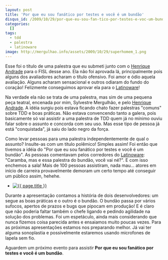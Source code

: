 ```yaml
---
layout: post
title: 'Por que eu sou fanático por testes e você é um bundão'
disqus_id: /2009/10/29/por-que-eu-sou-fan-tico-por-testes-e-voc-um-bund-o
categories:
  []
tags:
  - tdd
  - palestra
  - latinoware
image: http://mergulhao.info/assets/2009/10/29/superhomem_1.png
---
```


Esse foi o título de uma palestra que eu submeti junto com o [Henrique Andrade][ha] para o FISL desse ano. Ela não foi aprovada lá, principalmente pois alguns dos avaliadores acharam o título ofensivo. Foi amor e ódio aquela avaliação. Alguns acharam sensacional e outros odiaram do fundo do coração! Felizmente conseguimos aprovar ela para o [Latinoware][]!

Na verdade ela não se trata de uma palestra, mas sim de uma pequena peça teatral, encenada por mim, Sylvestre Mergulhão, e pelo [Henrique Andrade][ha]. A idéia surgiu pois estava ficando chato fazer palestras "comuns" sobre TDD e boas práticas. Não estava convencendo tanto a galera, pois basicamente só vai assistir a uma palestra de TDD quem já no mínimo ouviu falar sobre o assunto e concorda com seu uso. Mas esse tipo de pessoa já está "conquistada", já saiu do lado negro da força.

Como levar pessoas para uma palestra independentemente de qual o assunto? Insulte-as com um título polêmico! Simples assim! Foi então que tivemos a idéia do "Por que eu sou fanático por testes e você é um bundão". As pessoas comentavam pelos corredores do [Latinoware][]: "Caramba, mas e essa palestra do bundão, você vai né?". E com isso enchemos a sala! Mais de 100 pessoas assistiram, nada mau... atores em início de carreira provavelmente demoram um certo tempo até conseguir um público assim, hehehe.

<ul class="thumbnails pull-right">
  <li class="span3">
    <a href="http://mergulhao.info/assets/2009/10/29/batman_1.png" class="thumbnail">
      <img src="http://mergulhao.info/assets/2009/10/29/batman_1.png" alt="{{ page.title }}">
    </a>
  </li>
</ul>

Durante a apresentação contamos a história de dois desenvolvedores: um segue as boas práticas e o outro é o bundão. O bundão passa por vários sufocos, apertos de prazos e bugs que pipocam em produção! E é claro que não poderia faltar também o chefe ligando e pedindo agilidade na solução dos problemas. Foi um espetáculo, ainda mais considerando que nunca fizemos coisa parecida antes e ensaiamos muito poucas vezes. Para as próximas apresentações estamos nos preparando melhor. Já vai ter alguma sonoplastia e possivelmente estaremos usando microfones de lapela sem fio.

Aguardem um próximo evento para assistir **Por que eu sou fanático por testes e você é um bundão**.

[ha]: http://twitter.com/henriquecrang
[Latinoware]: http://www.latinoware.org/

